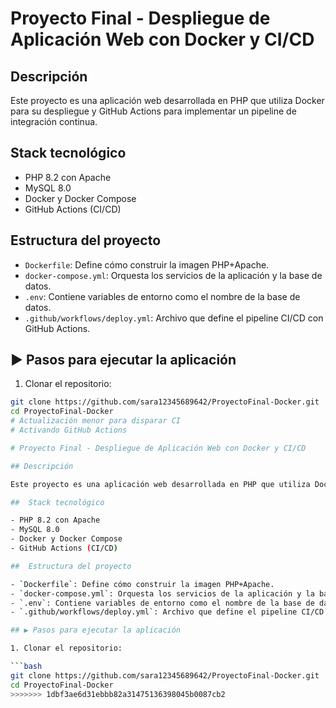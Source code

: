 
# Proyecto Final - Despliegue de Aplicación Web con Docker y CI/CD

## Descripción

Este proyecto es una aplicación web desarrollada en PHP que utiliza Docker para su despliegue y GitHub Actions para implementar un pipeline de integración continua.

## Stack tecnológico

- PHP 8.2 con Apache
- MySQL 8.0
- Docker y Docker Compose
- GitHub Actions (CI/CD)

## Estructura del proyecto

- `Dockerfile`: Define cómo construir la imagen PHP+Apache.
- `docker-compose.yml`: Orquesta los servicios de la aplicación y la base de datos.
- `.env`: Contiene variables de entorno como el nombre de la base de datos.
- `.github/workflows/deploy.yml`: Archivo que define el pipeline CI/CD con GitHub Actions.

## ▶️ Pasos para ejecutar la aplicación

1. Clonar el repositorio:

```bash
git clone https://github.com/sara12345689642/ProyectoFinal-Docker.git
cd ProyectoFinal-Docker
# Actualización menor para disparar CI
# Activando GitHub Actions

# Proyecto Final - Despliegue de Aplicación Web con Docker y CI/CD

## Descripción

Este proyecto es una aplicación web desarrollada en PHP que utiliza Docker para su despliegue y GitHub Actions para implementar un pipeline de integración continua.

##  Stack tecnológico

- PHP 8.2 con Apache
- MySQL 8.0
- Docker y Docker Compose
- GitHub Actions (CI/CD)

##  Estructura del proyecto

- `Dockerfile`: Define cómo construir la imagen PHP+Apache.
- `docker-compose.yml`: Orquesta los servicios de la aplicación y la base de datos.
- `.env`: Contiene variables de entorno como el nombre de la base de datos.
- `.github/workflows/deploy.yml`: Archivo que define el pipeline CI/CD con GitHub Actions.

## ▶ Pasos para ejecutar la aplicación

1. Clonar el repositorio:

```bash
git clone https://github.com/sara12345689642/ProyectoFinal-Docker.git
cd ProyectoFinal-Docker
>>>>>>> 1dbf3ae6d31ebbb82a31475136398045b0087cb2
